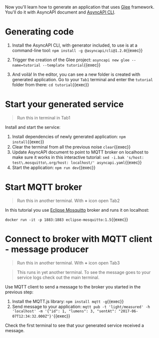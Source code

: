 Now you'll learn how to generate an application that uses [Glee](https://github.com/asyncapi/glee) framework. You'll do it with AsyncAPI document and [AsyncAPI CLI](/tools/cli).

# Generating code

1. Install the AsyncAPI CLI, with generator included, to use is at a command-line tool: `npm install -g @asyncapi/cli@1.2.0`{{exec}}

1. Trigger the creation of the Glee project: `asyncapi new glee --name=tutorial --template tutorial`{{exec}}

1. And voilà! In the editor, you can see a new folder is created with generated application. Go to your `Tab1` terminal and enter the `tutorial` folder from there: `cd tutorial`{{exec}}

# Start your generated service

> Run this in terminal in Tab1

Install and start the service:

1. Install dependencies of newly generated application: `npm install`{{exec}}
1. Clear the terminal from all the previous noise `clear`{{exec}}
1. Update AsyncAPI document to point to MQTT broker on localhost to make sure it works in this interactive tutorial: `sed -i.bak 's/host: test\.mosquitto\.org/host: localhost/' asyncapi.yaml`{{exec}}
1. Start the application: `npm run dev`{{exec}}

# Start MQTT broker

> Run this in another terminal. With **+** icon open Tab2

In this tutorial you use [Eclipse Mosquitto](https://mosquitto.org/) broker and runs it on localhost:

`docker run -it -p 1883:1883 eclipse-mosquitto:1.5`{{exec}}

# Connect to broker with MQTT client - message producer

> Run this in another terminal. With **+** icon open Tab3

> This runs in yet another terminal. To see the message goes to your service logs check out the main terminal.

Use MQTT client to send a message to the broker you started in the previous step:

1. Install the MQTT.js library: `npm install mqtt -g`{{exec}}
1. Send message to your application: `mqtt pub -t 'light/measured' -h 'localhost' -m '{"id": 1, "lumens": 3, "sentAt": "2017-06-07T12:34:32.000Z"}'`{{exec}}

Check the first terminal to see that your generated service received a message.